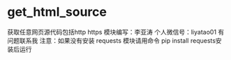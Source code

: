 # get_html_source

获取任意网页源代码包括http https  模块编写：李亚涛  个人微信号：liyatao01 有问题联系我  注意：如果没有安装 requests 模块请用命令 pip install requests安装后运行
